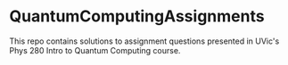 # QuantumComputingAssignments

This repo contains solutions to assignment questions presented in UVic's Phys 280 Intro to Quantum Computing course.
